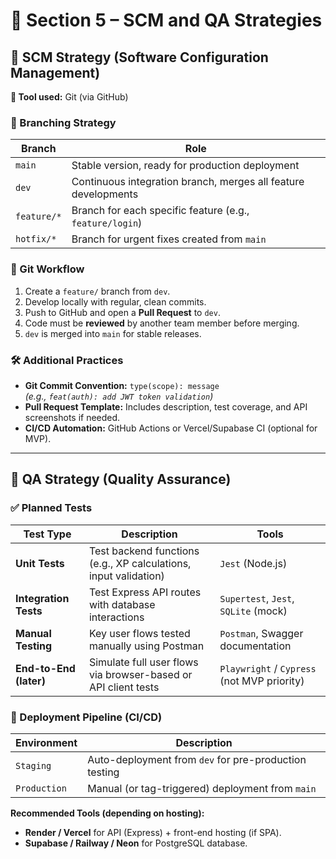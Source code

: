 
# 🔁 Section 5 – SCM and QA Strategies

## 🧬 SCM Strategy (Software Configuration Management)

**📁 Tool used:** Git (via GitHub)

### 🔀 Branching Strategy

| Branch         | Role                                                                 |
|----------------|----------------------------------------------------------------------|
| `main`         | Stable version, ready for production deployment                      |
| `dev`          | Continuous integration branch, merges all feature developments       |
| `feature/*`    | Branch for each specific feature (e.g., `feature/login`)             |
| `hotfix/*`     | Branch for urgent fixes created from `main`                          |

### 🌱 Git Workflow

1. Create a `feature/` branch from `dev`.
2. Develop locally with regular, clean commits.
3. Push to GitHub and open a **Pull Request** to `dev`.
4. Code must be **reviewed** by another team member before merging.
5. `dev` is merged into `main` for stable releases.

### 🛠️ Additional Practices

- **Git Commit Convention:** `type(scope): message`  
  *(e.g., `feat(auth): add JWT token validation`)*
- **Pull Request Template:** Includes description, test coverage, and API screenshots if needed.
- **CI/CD Automation:** GitHub Actions or Vercel/Supabase CI (optional for MVP).

---

## 🧪 QA Strategy (Quality Assurance)

### ✅ Planned Tests

| Test Type            | Description                                                              | Tools                              |
|----------------------|--------------------------------------------------------------------------|------------------------------------|
| **Unit Tests**       | Test backend functions (e.g., XP calculations, input validation)         | `Jest` (Node.js)                   |
| **Integration Tests**| Test Express API routes with database interactions                       | `Supertest`, `Jest`, `SQLite` (mock)|
| **Manual Testing**   | Key user flows tested manually using Postman                             | `Postman`, Swagger documentation   |
| **End-to-End (later)**| Simulate full user flows via browser-based or API client tests           | `Playwright` / `Cypress` (not MVP priority) |

### 🧵 Deployment Pipeline (CI/CD)

| Environment   | Description                                                     |
|---------------|-----------------------------------------------------------------|
| `Staging`     | Auto-deployment from `dev` for pre-production testing           |
| `Production`  | Manual (or tag-triggered) deployment from `main`                |

**Recommended Tools (depending on hosting):**

- **Render / Vercel** for API (Express) + front-end hosting (if SPA).
- **Supabase / Railway / Neon** for PostgreSQL database.
